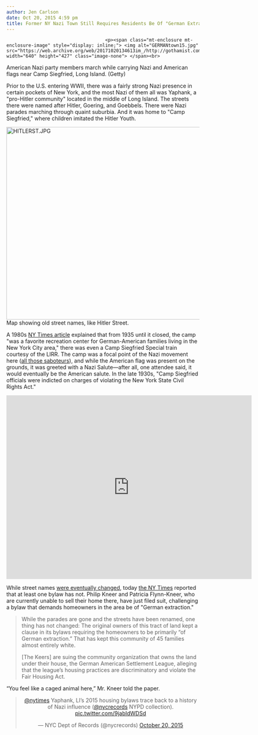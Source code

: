 ```yaml
---
author: Jen Carlson
date: Oct 20, 2015 4:59 pm
title: Former NY Nazi Town Still Requires Residents Be Of "German Extraction"
---
```


	
										<p><span class="mt-enclosure mt-enclosure-image" style="display: inline;"> <img alt="GERMANtown15.jpg" src="https://web.archive.org/web/20171020134613im_/http://gothamist.com/attachments/arts_jen/GERMANtown15.jpg" width="640" height="427" class="image-none"> </span><br>
<span class="photo_caption">American Nazi party members march while carrying Nazi and American flags near Camp Siegfried, Long Island. (Getty)</span></p>

<p>Prior to the U.S. entering WWII, there was a fairly strong Nazi presence in certain pockets of New York, and the most Nazi of them all was Yaphank, a &quot;pro-Hitler community&quot; located in the middle of Long Island. The streets there were named after Hitler, Goering, and Goebbels. There were Nazi parades marching through quaint suburbia. And it was home to &quot;Camp Siegfried,&quot; where children imitated the Hitler Youth. </p>

<p><span class="mt-enclosure mt-enclosure-image" style="display: inline;"> <img alt="HITLERST.JPG" src="https://web.archive.org/web/20171020134613im_/http://gothamist.com/attachments/arts_jen/HITLERST.JPG" width="640" height="503" class="image-none"> </span><br>
<span class="photo_caption">Map showing old street names, like Hitler Street.</span></p>

<p>A 1980s <a href="https://web.archive.org/web/20171020134613/http://www.nytimes.com/1984/03/25/nyregion/where-li-nazis-camped.html">NY Times article</a> explained that from 1935 until it closed, the camp &quot;was a favorite recreation center for German-American families living in the New York City area,&quot; there was even a Camp Siegfried Special train courtesy of the LIRR. The camp was a focal point of the Nazi movement  here (<a href="https://web.archive.org/web/20171020134613/http://gothamist.com/2015/10/14/grand_central_hilter_nazis.php">all those saboteurs</a>), and while the American flag was present on the grounds, it was greeted with a Nazi Salute&#x2014;after all, one attendee said, it would eventually be the American salute. In the late 1930s, &quot;Camp Siegfried officials were indicted on charges of violating the New York State Civil Rights Act.&quot; </p>

<p><iframe width="640" height="480" src="https://web.archive.org/web/20171020134613if_/https://www.youtube.com/embed/AYWlSmn2Ou4" frameborder="0" allowfullscreen></iframe></p>

<p>While street names <a href="https://web.archive.org/web/20171020134613/http://untappedcities.com/2015/04/02/this-former-nazi-town-on-long-island-with-adolf-hitler-street-still-exists/">were eventually changed</a>, today <a href="https://web.archive.org/web/20171020134613/http://www.nytimes.com/2015/10/20/nyregion/query-for-home-buyers-in-a-long-island-hamlet-are-you-german.html">the NY Times</a> reported that at least one bylaw has not. Philip Kneer and Patricia Flynn-Kneer, who are currently unable to sell their home there, have just filed suit, challenging a bylaw that demands homeowners in the area be of &quot;German extraction.&quot;</p><blockquote>While the parades are gone and the streets have been renamed, one thing has not changed: The original owners of this tract of land kept a clause in its bylaws requiring the homeowners to be primarily &#x201C;of German extraction.&#x201D; That has kept this community of 45 families almost entirely white.<p></p>

<p>[The Keers] are suing the community organization that owns the land under their house, the German American Settlement League, alleging that the league&#x2019;s housing practices are discriminatory and violate the Fair Housing Act.</p></blockquote>&#x201C;You feel like a caged animal here,&#x201D; Mr. Kneer told the paper. <p></p>

<center><blockquote class="twitter-tweet" lang="en"><p lang="en" dir="ltr"><a href="https://web.archive.org/web/20171020134613/https://twitter.com/nytimes">@nytimes</a> Yaphank, LI&#x2019;s 2015 housing bylaws trace back to a history of Nazi influence (<a href="https://web.archive.org/web/20171020134613/https://twitter.com/nycrecords">@nycrecords</a> NYPD collection). <a href="https://web.archive.org/web/20171020134613/https://t.co/9jabIdWDSd">pic.twitter.com/9jabIdWDSd</a></p>&#x2014; NYC Dept of Records (@nycrecords) <a href="https://web.archive.org/web/20171020134613/https://twitter.com/nycrecords/status/656553393998155776">October 20, 2015</a></blockquote>
<script async src="//web.archive.org/web/20171020134613js_/http://platform.twitter.com/widgets.js" charset="utf-8"></script></center>					
										
									
				